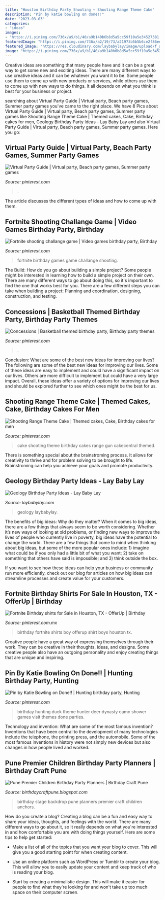 ```yaml
---
title: "Houston Birthday Party Shooting ~ Shooting Range Theme Cake"
description: "Pin by katie bowling on done!!"
date: "2023-03-03"
categories:
- "ideas"
images:
- "https://i.pinimg.com/736x/a9/b1/40/a9b140b6b8d5a5cc59f10a5e34527381.jpg"
featuredImage: "https://i.pinimg.com/736x/a2/19/73/a21973b5b5b6ce2f86eef11372c9f9ff--hunting-party-themes-hunting-birthday-parties.jpg"
featured_image: "https://res.cloudinary.com/laybabylay/image/upload/f_auto,q_48,w_1200/vivi_s_7th_birthday-101_i7eu92.jpg"
image: "https://i.pinimg.com/736x/a9/b1/40/a9b140b6b8d5a5cc59f10a5e34527381.jpg"
---
```



Creative ideas are something that many people have and it can be a great way to get some new and exciting ideas. There are many different ways to use creative ideas and it can be whatever you want it to be. Some people use them to come up with new products or services, while others use them to come up with new ways to do things. It all depends on what you think is best for your business or project.

	

		
searching about Virtual Party Guide | Virtual party, Beach party games, Summer party games you've came to the right place. We have 8 Pics about Virtual Party Guide | Virtual party, Beach party games, Summer party games like Shooting Range Theme Cake | Themed cakes, Cake, Birthday cakes for men, Geology Birthday Party Ideas - Lay Baby Lay and also Virtual Party Guide | Virtual party, Beach party games, Summer party games. Here you go:
		
    
## Virtual Party Guide | Virtual Party, Beach Party Games, Summer Party Games

<img loading=lazy src="https://i.pinimg.com/736x/e8/75/7f/e8757fa50d25ccbaab48dc88d48da53a.jpg" onerror="this.onerror=null;this.src='https://tse1.mm.bing.net/th?id=OIP.oHk5DXslP3T6BASHFiHT8AHaLG&amp;pid=15.1';" alt="Virtual Party Guide | Virtual party, Beach party games, Summer party games">

_Source: pinterest.com_

>. 

	

The article discusses the different types of ideas and how to come up with them.

    
## Fortnite Shooting Challange Game | Video Games Birthday Party, Birthday

<img loading=lazy src="https://i.pinimg.com/736x/a9/b1/40/a9b140b6b8d5a5cc59f10a5e34527381.jpg" onerror="this.onerror=null;this.src='https://tse1.mm.bing.net/th?id=OIP.3zXPO934jAiQzefsJCoZ-wHaHT&amp;pid=15.1';" alt="Fortnite shooting challange game | Video games birthday party, Birthday">

_Source: pinterest.com_

>fortnite birthday games game challange shooting. 

	

The Build: How do you go about building a simple project?
Some people might be interested in learning how to build a simple project on their own. There are many different ways to go about doing this, so it's important to find the one that works best for you. There are a few different steps you can take when building a project: Planning and coordination, designing, construction, and testing.

    
## Concessions | Basketball Themed Birthday Party, Birthday Party Themes

<img loading=lazy src="https://i.pinimg.com/originals/b9/fe/15/b9fe1504c7d02c050c70f5bf7f42879d.jpg" onerror="this.onerror=null;this.src='https://tse1.mm.bing.net/th?id=OIP.-_WbE07nTX7qAsPBN6iHQQHaJ4&amp;pid=15.1';" alt="Concessions | Basketball themed birthday party, Birthday party themes">

_Source: pinterest.com_

>. 

	

Conclusion: What are some of the best new ideas for improving our lives?
The following are some of the best new ideas for improving our lives. Some of these ideas are easy to implement and could have a significant impact on our lives. Others are more difficult to implement but could have a very large impact. Overall, these ideas offer a variety of options for improving our lives and should be explored further to see which ones might be the best for us.

    
## Shooting Range Theme Cake | Themed Cakes, Cake, Birthday Cakes For Men

<img loading=lazy src="https://i.pinimg.com/originals/2a/3d/68/2a3d680516dcca1e29122d925f871c47.jpg" onerror="this.onerror=null;this.src='https://tse4.mm.bing.net/th?id=OIP.CFLLcT1p2tZuIClkMKePwgHaFj&amp;pid=15.1';" alt="Shooting Range Theme Cake | Themed cakes, Cake, Birthday cakes for men">

_Source: pinterest.com_

>cake shooting theme birthday cakes range gun cakecentral themed. 

	

There is something special about the brainstroming process. It allows for creativity to thrive and for problem solving to be brought to life. Brainstroming can help you achieve your goals and promote productivity.

    
## Geology Birthday Party Ideas - Lay Baby Lay

<img loading=lazy src="https://res.cloudinary.com/laybabylay/image/upload/f_auto,q_48,w_1200/vivi_s_7th_birthday-101_i7eu92.jpg" onerror="this.onerror=null;this.src='https://tse1.mm.bing.net/th?id=OIP.rRVwPh2Y5wiTdhaAUHwdQAHaKl&amp;pid=15.1';" alt="Geology Birthday Party Ideas - Lay Baby Lay">

_Source: laybabylay.com_

>geology laybabylay. 

	

The benefits of big ideas: Why do they matter?
When it comes to big ideas, there are a few things that always seem to be worth considering. Whether it’s new ways of looking at old problems, or finding new ways to improve the lives of people who currently live in poverty, big ideas have the potential to change the world.
There are a few things that come to mind when thinking about big ideas, but some of the more popular ones include: 1) imagine what could be if you only had a little bit of what you want; 2) take on something that others have said is impossible; and 3) think outside the box.

If you want to see how these ideas can help your business or community run more efficiently, check out our blog for articles on how big ideas can streamline processes and create value for your customers.

    
## Fortnite Birthday Shirts For Sale In Houston, TX - OfferUp | Birthday

<img loading=lazy src="https://i.pinimg.com/736x/66/e4/58/66e458619f9630609ad7bf189ba32c09.jpg" onerror="this.onerror=null;this.src='https://tse3.mm.bing.net/th?id=OIP.Zu-jNejkPGbXibbA2FrNaAHaJ4&amp;pid=15.1';" alt="Fortnite Birthday shirts for Sale in Houston, TX - OfferUp | Birthday">

_Source: pinterest.com.mx_

>birthday fortnite shirts boy offerup shirt boys houston tx. 

	

Creative people have a great way of expressing themselves through their work. They can be creative in their thoughts, ideas, and designs. Some creative people also have an outgoing personality and enjoy creating things that are unique and inspiring.

    
## Pin By Katie Bowling On Done!! | Hunting Birthday Party, Hunting

<img loading=lazy src="https://i.pinimg.com/736x/a2/19/73/a21973b5b5b6ce2f86eef11372c9f9ff--hunting-party-themes-hunting-birthday-parties.jpg" onerror="this.onerror=null;this.src='https://tse1.mm.bing.net/th?id=OIP.7zFoqwA9O90y4wt98_oWTQHaHa&amp;pid=15.1';" alt="Pin by Katie Bowling on Done!! | Hunting birthday party, Hunting">

_Source: pinterest.com_

>birthday hunting duck theme hunter deer dynasty camo shower games visit themes done parties. 

	

Technology and invention: What are some of the most famous invention?
Inventions that have been central to the development of many technologies include the telephone, the printing press, and the automobile. Some of the most famous inventions in history were not simply new devices but also changes in how people lived and worked.

    
## Pune Premier Children Birthday Party Planners | Birthday Craft Pune

<img loading=lazy src="https://1.bp.blogspot.com/-bW15F3f0PKE/U32MzFImzkI/AAAAAAAAEwc/uSg14mM7Qrc/s1600/Birthday+Parties+Stage+Backdrop.jpg" onerror="this.onerror=null;this.src='https://tse1.mm.bing.net/th?id=OIP.P7VOe8QqB15Xm4hzgrsNMQHaFj&amp;pid=15.1';" alt="Pune Premier Children Birthday Party Planners | Birthday Craft Pune">

_Source: birthdaycraftpune.blogspot.com_

>birthday stage backdrop pune planners premier craft children anchors. 

	

How do you create a blog?
Creating a blog can be a fun and easy way to share your ideas, thoughts, and feelings with the world. There are many different ways to go about it, so it really depends on what you're interested in and how comfortable you are with doing things yourself. Here are some tips to help get started: 
- Make a list of all of the topics that you want your blog to cover. This will give you a good starting point for when creating content.

- Use an online platform such as WordPress or Tumblr to create your blog. This will allow you to easily update your content and keep track of who is reading your blog.

- Start by creating a minimalistic design. This will make it easier for people to find what they're looking for and won't take up too much space on their computer screen.

